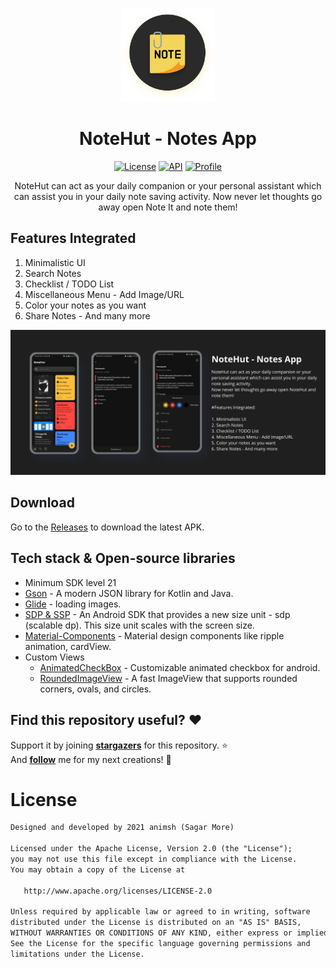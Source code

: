 <p align="center">
<img src="/images/NoteHut.png" width="150"/>
<h1 align="center">NoteHut - Notes App</h1>
</p>

<p align="center">
  <a href="https://opensource.org/licenses/Apache-2.0"><img alt="License" src="https://img.shields.io/badge/License-Apache%202.0-blue.svg"/></a>
  <a href="https://android-arsenal.com/api?level=21"><img alt="API" src="https://img.shields.io/badge/API-21%2B-brightgreen.svg?style=flat"/></a>
  <a href="https://github.com/animsh"><img alt="Profile" src="https://img.shields.io/static/v1?label=GitHub&message=animsh&color=E53935"/></a>
</p>

<p align="center">  
NoteHut can act as your daily companion or your personal assistant which can assist you in your daily note saving activity. Now never let thoughts go away open Note It and note them!</br>

## Features Integrated
1. Minimalistic UI
2. Search Notes
3. Checklist / TODO List
4. Miscellaneous Menu - Add Image/URL
5. Color your notes as you want
6. Share Notes - And many more

<p align="center">
<img src="/images/image1.png"/>
</p>

## Download
Go to the [Releases](https://github.com/animsh/NoteHut/releases) to download the latest APK.


## Tech stack & Open-source libraries
- Minimum SDK level 21
- [Gson](https://github.com/square/gson/) - A modern JSON library for Kotlin and Java.
- [Glide](https://github.com/bumptech/glide) - loading images.
- [SDP & SSP](https://github.com/intuit/sdp) - An Android SDK that provides a new size unit - sdp (scalable dp). This size unit scales with the screen size.
- [Material-Components](https://github.com/material-components/material-components-android) - Material design components like ripple animation, cardView.
- Custom Views
  - [AnimatedCheckBox](https://github.com/animsh/AnimatedCheckBox) - Customizable animated checkbox for android.
  - [RoundedImageView](https://github.com/vinc3m1/RoundedImageView) - A fast ImageView that supports rounded corners, ovals, and circles.
  

## Find this repository useful? :heart:
Support it by joining __[stargazers](https://github.com/animsh/NoteHut/stargazers)__ for this repository. :star: <br>
And __[follow](https://github.com/animsh)__ me for my next creations! 🤩

# License
```xml
Designed and developed by 2021 animsh (Sagar More)

Licensed under the Apache License, Version 2.0 (the "License");
you may not use this file except in compliance with the License.
You may obtain a copy of the License at

   http://www.apache.org/licenses/LICENSE-2.0

Unless required by applicable law or agreed to in writing, software
distributed under the License is distributed on an "AS IS" BASIS,
WITHOUT WARRANTIES OR CONDITIONS OF ANY KIND, either express or implied.
See the License for the specific language governing permissions and
limitations under the License.
```
